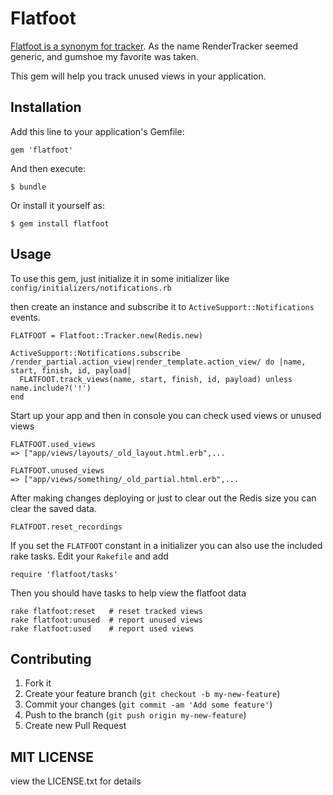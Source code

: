 # Flatfoot

[Flatfoot is a synonym for tracker](http://thesaurus.com/browse/tracker). As the name RenderTracker seemed generic, and gumshoe my favorite was taken.

This gem will help you track unused views in your application.

## Installation

Add this line to your application's Gemfile:

    gem 'flatfoot'

And then execute:

    $ bundle

Or install it yourself as:

    $ gem install flatfoot

## Usage

To use this gem, just initialize it in some initializer like `config/initializers/notifications.rb`

then create an instance and subscribe it to `ActiveSupport::Notifications` events.

    FLATFOOT = Flatfoot::Tracker.new(Redis.new)

	ActiveSupport::Notifications.subscribe /render_partial.action_view|render_template.action_view/ do |name, start, finish, id, payload|
	  FLATFOOT.track_views(name, start, finish, id, payload) unless name.include?('!') 
    end

Start up your app and then in console you can check used views or unused views

	FLATFOOT.used_views
	=> ["app/views/layouts/_old_layout.html.erb",...
	
	FLATFOOT.unused_views
    => ["app/views/something/_old_partial.html.erb",...

After making changes deploying or just to clear out the Redis size you can clear the saved data.

	FLATFOOT.reset_recordings

If you set the `FLATFOOT` constant in a initializer you can also use the included rake tasks. Edit your `Rakefile` and add

    require 'flatfoot/tasks'

Then you should have tasks to help view the flatfoot data

    rake flatfoot:reset   # reset tracked views
    rake flatfoot:unused  # report unused views
    rake flatfoot:used    # report used views

## Contributing

1. Fork it
2. Create your feature branch (`git checkout -b my-new-feature`)
3. Commit your changes (`git commit -am 'Add some feature'`)
4. Push to the branch (`git push origin my-new-feature`)
5. Create new Pull Request

## MIT LICENSE

view the LICENSE.txt for details
